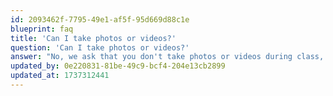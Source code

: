 ```yaml
---
id: 2093462f-7795-49e1-af5f-95d669d88c1e
blueprint: faq
title: 'Can I take photos or videos?'
question: 'Can I take photos or videos?'
answer: "No, we ask that you don't take photos or videos during class, as there may be students or parents who don't want to be recorded/pictured. You will need to get permission from our instructors, all parents, and students themselves before you are allowed to record or take pictures. As a club, we do post photos of students after getting express permission from the student and parent if the student is under 16."
updated_by: 0e220831-81be-49c9-bcf4-204e13cb2899
updated_at: 1737312441
---
```

